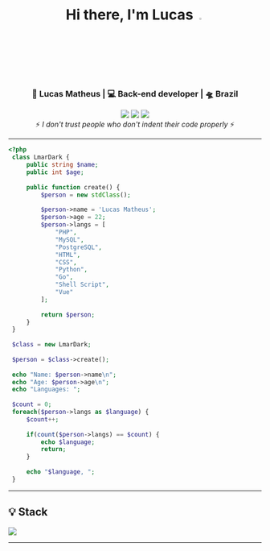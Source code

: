 <div align="center">
<h1>Hi there, I'm Lucas <img  src="https://camo.githubusercontent.com/0c732027af8a28d138e3698181f7be7c9b97d443b4beb9c7ce8ec4cffc6b4767/68747470733a2f2f6d656469612e67697068792e636f6d2f6d656469612f6876524a434c467a6361737252346961377a2f67697068792e676966" width="3%"></img></h1>
</div>

<div align="center">
<h3>🙎 Lucas Matheus | 💻 Back-end developer | 🛸 Brazil</h3>
</div>

<div align="center">
 <a href="https://www.linkedin.com/in/lucas-matheus-alves-rodrigues-509b1a240/" target="_blank"><img src="https://img.shields.io/badge/-LinkedIn-%230077B5?style=for-the-badge&logo=linkedin&logoColor=white" target="_blank"></a> 
 <a href = "mailto:lucasmatheusalero@gmail.com"><img src="https://img.shields.io/badge/-Gmail-%23333?style=for-the-badge&logo=gmail&logoColor=white" target="_blank"></a>
 <a href="https://www.instagram.com/https_lmar/" target="_blank"><img src="https://img.shields.io/badge/-Instagram-%23E4405F?style=for-the-badge&logo=instagram&logoColor=white" target="_blank"></a>
</div>

<div align="center">
 ⚡️ <i>I don't trust people who don't indent their code properly</i> ⚡️
</div>
 
<hr>

```php
<?php
 class LmarDark {
     public string $name;
     public int $age;
 
     public function create() {
         $person = new stdClass();
 
         $person->name = 'Lucas Matheus';
         $person->age = 22;
         $person->langs = [
             "PHP",
             "MySQL",
             "PostgreSQL",
             "HTML",
             "CSS",
             "Python",
             "Go",
             "Shell Script",
             "Vue"
         ];
 
         return $person;
     }
 }
 
 $class = new LmarDark;
 
 $person = $class->create();
 
 echo "Name: $person->name\n";
 echo "Age: $person->age\n";
 echo "Languages: ";
 
 $count = 0;
 foreach($person->langs as $language) {
     $count++;
 
     if(count($person->langs) == $count) {
         echo $language;
         return;
     }
 
     echo "$language, ";
 }
```

---
<h2>💡 Stack</h2>
<p>
  <img src="https://skillicons.dev/icons?i=php,laravel,js,ts,vuejs,tailwind,postgres,redis,docker,kubernetes,nginx,linux&theme=dark"/>
</p>

---

<!--<p align="center">
  <img src="https://github-readme-stats.vercel.app/api/top-langs/?username=lmardark&layout=donut&locale=pt-br&theme=dark&hide_border=true&border_radius=20">
</p>-->




